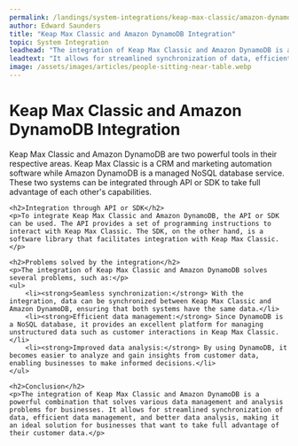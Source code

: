 ```yaml
---
permalink: /landings/system-integrations/keap-max-classic/amazon-dynamodb
author: Edward Saunders
title: "Keap Max Classic and Amazon DynamoDB Integration"
topic: System Integration
leadhead: "The integration of Keap Max Classic and Amazon DynamoDB is a powerful combination that solves various data management and analysis problems for businesses"
leadtext: "It allows for streamlined synchronization of data, efficient data management, and better data analysis, making it an ideal solution for businesses that want to take full advantage of their customer data."
image: /assets/images/articles/people-sitting-near-table.webp
---
```

<div class="arttext">	<h1>Keap Max Classic and Amazon DynamoDB Integration</h1>
	<p>Keap Max Classic and Amazon DynamoDB are two powerful tools in their respective areas. Keap Max Classic is a CRM and marketing automation software while Amazon DynamoDB is a managed NoSQL database service. These two systems can be integrated through API or SDK to take full advantage of each other's capabilities.</p>

	<h2>Integration through API or SDK</h2>
	<p>To integrate Keap Max Classic and Amazon DynamoDB, the API or SDK can be used. The API provides a set of programming instructions to interact with Keap Max Classic. The SDK, on the other hand, is a software library that facilitates integration with Keap Max Classic.</p>

	<h2>Problems solved by the integration</h2>
	<p>The integration of Keap Max Classic and Amazon DynamoDB solves several problems, such as:</p>
	<ul>
		<li><strong>Seamless synchronization:</strong> With the integration, data can be synchronized between Keap Max Classic and Amazon DynamoDB, ensuring that both systems have the same data.</li>
		<li><strong>Efficient data management:</strong> Since DynamoDB is a NoSQL database, it provides an excellent platform for managing unstructured data such as customer interactions in Keap Max Classic.</li>
		<li><strong>Improved data analysis:</strong> By using DynamoDB, it becomes easier to analyze and gain insights from customer data, enabling businesses to make informed decisions.</li>
	</ul>

	<h2>Conclusion</h2>
	<p>The integration of Keap Max Classic and Amazon DynamoDB is a powerful combination that solves various data management and analysis problems for businesses. It allows for streamlined synchronization of data, efficient data management, and better data analysis, making it an ideal solution for businesses that want to take full advantage of their customer data.</p>
</div>